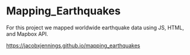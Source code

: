 # Mapping_Earthquakes

For this project we mapped worldwide earthquake data using JS, HTML, and Mapbox API. 

https://jacobxjennings.github.io/mapping_earthquakes